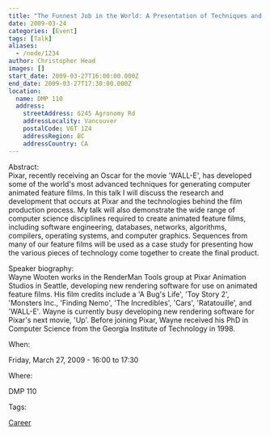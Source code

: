 ```yaml
---
title: "The Funnest Job in the World: A Presentation of Techniques and Technologies Used to Create Pixar's Animated Films"
date: 2009-03-24
categories: [Event]
tags: [Talk]
aliases:
  - /node/1234
author: Christopher Head
images: []
start_date: 2009-03-27T16:00:00.000Z
end_date: 2009-03-27T17:30:00.000Z
location:
  name: DMP 110
  address:
    streetAddress: 6245 Agronomy Rd
    addressLocality: Vancouver
    postalCode: V6T 1Z4
    addressRegion: BC
    addressCountry: CA
---
```


Abstract: \
Pixar, recently receiving an Oscar for the movie 'WALL-E', has developed some of the world's most advanced techniques for generating computer animated feature films. In this talk I will discuss the research and development that occurs at Pixar and the technologies behind the film production process. My talk will also demonstrate the wide range of computer science disciplines required to create animated feature films, including software engineering, databases, networks, algorithms, compilers, operating systems, and computer graphics. Sequences from many of our feature films will be used as a case study for presenting how the various pieces of technology come together to create the final product.

Speaker biography: \
Wayne Wooten works in the RenderMan Tools group at Pixar Animation Studios in Seattle, developing new rendering software for use on animated feature films. His film credits include a 'A Bug's Life', 'Toy Story 2', 'Monsters Inc., 'Finding Nemo', 'The Incredibles', 'Cars', 'Ratatouille', and 'WALL-E'. Wayne is currently busy developing new rendering software for Pixar's next movie, 'Up'. Before joining Pixar, Wayne received his PhD in Computer Science from the Georgia Institute of Technology in 1998.

When: 

Friday, March 27, 2009 - 16:00 to 17:30

Where: 

DMP 110

Tags: 

[Career](/career)
